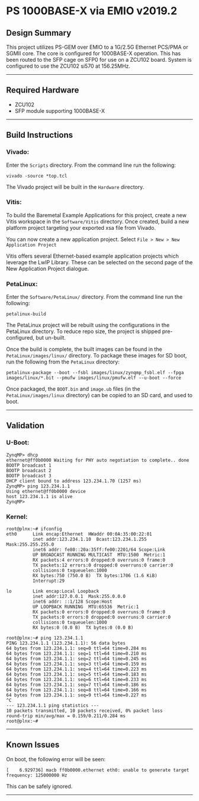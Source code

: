 # PS 1000BASE-X via EMIO v2019.2

## **Design Summary**

This project utilizes PS-GEM over EMIO to a 1G/2.5G Ethernet PCS/PMA or SGMII core. The core is configured for 1000BASE-X operation. This has been routed to the SFP cage on SFP0 for use on a ZCU102 board. System is configured to use the ZCU102 si570 at 156.25MHz.

---

## **Required Hardware**

- ZCU102
- SFP module supporting 1000BASE-X

---

## **Build Instructions**

### **Vivado:**

Enter the `Scripts` directory. From the command line run the following:

`vivado -source *top.tcl`

The Vivado project will be built in the `Hardware` directory.

### **Vitis**:

To build the Baremetal Example Applications for this project, create a new Vitis workspace in the `Software/Vitis` directory. Once created, build a new platform project targeting your exported xsa file from Vivado.

You can now create a new application project. Select `File > New > New Application Project`

Vitis offers several Ethernet-based example application projects which leverage the LwIP Library. These can be selected on the second page of the New Application Project dialogue.

### **PetaLinux**:

Enter the `Software/PetaLinux/` directory. From the command line run the following:

`petalinux-build`

The PetaLinux project will be rebuilt using the configurations in the PetaLinux directory. To reduce repo size, the project is shipped pre-configured, but un-built.

Once the build is complete, the built images can be found in the `PetaLinux/images/linux/`
directory. To package these images for SD boot, run the following from the `PetaLinux` directory:

`petalinux-package --boot --fsbl images/linux/zynqmp_fsbl.elf --fpga images/linux/*.bit --pmufw images/linux/pmufw.elf --u-boot --force`

Once packaged, the `BOOT.bin` and `image.ub` files (in the `PetaLinux/images/linux` directory) can be copied to an SD card, and used to boot.


---

## **Validation**
### **U-Boot:**
```
ZynqMP> dhcp
ethernet@ff0b0000 Waiting for PHY auto negotiation to complete.. done
BOOTP broadcast 1
BOOTP broadcast 2
BOOTP broadcast 3
DHCP client bound to address 123.234.1.70 (1257 ms)
ZynqMP> ping 123.234.1.1
Using ethernet@ff0b0000 device
host 123.234.1.1 is alive
ZynqMP>
```
### **Kernel:**
```
root@plnx:~# ifconfig
eth0      Link encap:Ethernet  HWaddr 00:0A:35:00:22:01
          inet addr:123.234.1.10  Bcast:123.234.1.255  Mask:255.255.255.0
          inet6 addr: fe80::20a:35ff:fe00:2201/64 Scope:Link
          UP BROADCAST RUNNING MULTICAST  MTU:1500  Metric:1
          RX packets:4 errors:0 dropped:0 overruns:0 frame:0
          TX packets:12 errors:0 dropped:0 overruns:0 carrier:0
          collisions:0 txqueuelen:1000
          RX bytes:750 (750.0 B)  TX bytes:1706 (1.6 KiB)
          Interrupt:29

lo        Link encap:Local Loopback
          inet addr:127.0.0.1  Mask:255.0.0.0
          inet6 addr: ::1/128 Scope:Host
          UP LOOPBACK RUNNING  MTU:65536  Metric:1
          RX packets:0 errors:0 dropped:0 overruns:0 frame:0
          TX packets:0 errors:0 dropped:0 overruns:0 carrier:0
          collisions:0 txqueuelen:1000
          RX bytes:0 (0.0 B)  TX bytes:0 (0.0 B)

root@plnx:~# ping 123.234.1.1
PING 123.234.1.1 (123.234.1.1): 56 data bytes
64 bytes from 123.234.1.1: seq=0 ttl=64 time=0.284 ms
64 bytes from 123.234.1.1: seq=1 ttl=64 time=0.210 ms
64 bytes from 123.234.1.1: seq=2 ttl=64 time=0.245 ms
64 bytes from 123.234.1.1: seq=3 ttl=64 time=0.159 ms
64 bytes from 123.234.1.1: seq=4 ttl=64 time=0.223 ms
64 bytes from 123.234.1.1: seq=5 ttl=64 time=0.183 ms
64 bytes from 123.234.1.1: seq=6 ttl=64 time=0.233 ms
64 bytes from 123.234.1.1: seq=7 ttl=64 time=0.186 ms
64 bytes from 123.234.1.1: seq=8 ttl=64 time=0.166 ms
64 bytes from 123.234.1.1: seq=9 ttl=64 time=0.227 ms
^C
--- 123.234.1.1 ping statistics ---
10 packets transmitted, 10 packets received, 0% packet loss
round-trip min/avg/max = 0.159/0.211/0.284 ms
root@plnx:~#

```
---

## **Known Issues**

On boot, the following error will be seen:

`[    6.929736] macb ff0b0000.ethernet eth0: unable to generate target frequency: 125000000 Hz
`

This can be safely ignored.

---